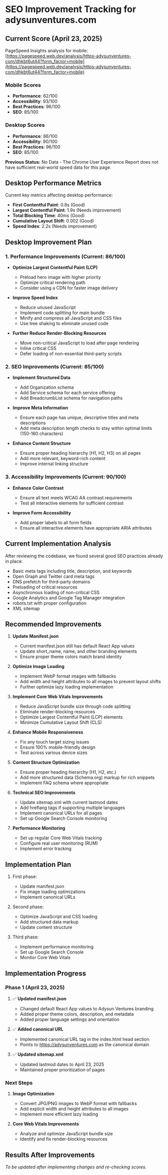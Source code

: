 # SEO Improvement Tracking for adysunventures.com

## Current Score (April 23, 2025)

PageSpeed Insights analysis for mobile: [https://pagespeed.web.dev/analysis/https-adysunventures-com/dhkbt6ut44?form_factor=mobile](https://pagespeed.web.dev/analysis/https-adysunventures-com/dhkbt6ut44?form_factor=mobile)

### Mobile Scores
- **Performance**: 62/100
- **Accessibility**: 93/100
- **Best Practices**: 96/100
- **SEO**: 85/100

### Desktop Scores
- **Performance**: 86/100
- **Accessibility**: 90/100
- **Best Practices**: 96/100
- **SEO**: 85/100

**Previous Status:** No Data - The Chrome User Experience Report does not have sufficient real-world speed data for this page.

## Desktop Performance Metrics

Current key metrics affecting desktop performance:

- **First Contentful Paint**: 0.8s (Good)
- **Largest Contentful Paint**: 1.9s (Needs improvement)
- **Total Blocking Time**: 40ms (Good)
- **Cumulative Layout Shift**: 0.002 (Good)
- **Speed Index**: 2.2s (Needs improvement)

## Desktop Improvement Plan

### 1. Performance Improvements (Current: 86/100)

- **Optimize Largest Contentful Paint (LCP)**
  - Preload hero image with higher priority
  - Optimize critical rendering path
  - Consider using a CDN for faster image delivery

- **Improve Speed Index**
  - Reduce unused JavaScript
  - Implement code splitting for main bundle
  - Minify and compress all JavaScript and CSS files
  - Use tree shaking to eliminate unused code

- **Further Reduce Render-Blocking Resources**
  - Move non-critical JavaScript to load after page rendering
  - Inline critical CSS
  - Defer loading of non-essential third-party scripts

### 2. SEO Improvements (Current: 85/100)

- **Implement Structured Data**
  - Add Organization schema
  - Add Service schema for each service offering
  - Add BreadcrumbList schema for navigation paths

- **Improve Meta Information**
  - Ensure each page has unique, descriptive titles and meta descriptions
  - Add meta description length checks to stay within optimal limits (150-160 characters)

- **Enhance Content Structure**
  - Ensure proper heading hierarchy (H1, H2, H3) on all pages
  - Add more relevant, keyword-rich content
  - Improve internal linking structure

### 3. Accessibility Improvements (Current: 90/100)

- **Enhance Color Contrast**
  - Ensure all text meets WCAG AA contrast requirements
  - Test all interactive elements for sufficient contrast

- **Improve Form Accessibility**
  - Add proper labels to all form fields
  - Ensure all interactive elements have appropriate ARIA attributes

## Current Implementation Analysis

After reviewing the codebase, we found several good SEO practices already in place:

- Basic meta tags including title, description, and keywords
- Open Graph and Twitter card meta tags
- DNS prefetch for third-party domains
- Preloading of critical resources
- Asynchronous loading of non-critical CSS
- Google Analytics and Google Tag Manager integration
- robots.txt with proper configuration
- XML sitemap

## Recommended Improvements

1. **Update Manifest.json**
   - Current manifest.json still has default React App values
   - Update short_name, name, and other branding elements
   - Ensure proper theme colors match brand identity

2. **Optimize Image Loading**
   - Implement WebP format images with fallbacks
   - Add width and height attributes to all images to prevent layout shifts
   - Further optimize lazy loading implementation

3. **Implement Core Web Vitals Improvements**
   - Reduce JavaScript bundle size through code splitting
   - Eliminate render-blocking resources
   - Optimize Largest Contentful Paint (LCP) elements
   - Minimize Cumulative Layout Shift (CLS)

4. **Enhance Mobile Responsiveness**
   - Fix any touch target sizing issues
   - Ensure 100% mobile-friendly design
   - Test across various device sizes

5. **Content Structure Optimization**
   - Ensure proper heading hierarchy (H1, H2, etc.)
   - Add more structured data (Schema.org) markup for rich snippets
   - Implement FAQ schema where appropriate

6. **Technical SEO Improvements**
   - Update sitemap.xml with current lastmod dates
   - Add hreflang tags if supporting multiple languages
   - Implement canonical URLs for all pages
   - Set up Google Search Console monitoring

7. **Performance Monitoring**
   - Set up regular Core Web Vitals tracking
   - Configure real user monitoring (RUM)
   - Implement error tracking

## Implementation Plan

1. First phase:
   - Update manifest.json
   - Fix image loading optimizations
   - Implement canonical URLs

2. Second phase:
   - Optimize JavaScript and CSS loading
   - Add structured data markup
   - Update content structure

3. Third phase:
   - Implement performance monitoring
   - Set up Google Search Console
   - Monitor Core Web Vitals

## Implementation Progress

### Phase 1 (April 23, 2025)

1. ✅ **Updated manifest.json**
   - Changed default React App values to Adysun Ventures branding
   - Added proper theme colors, description, and metadata
   - Added proper language settings and orientation

2. ✅ **Added canonical URL**
   - Implemented canonical URL tag in the index.html head section
   - Points to https://adysunventures.com as the canonical domain

3. ✅ **Updated sitemap.xml**
   - Updated lastmod dates to April 23, 2025
   - Maintained proper prioritization of pages

### Next Steps

1. **Image Optimization**
   - Convert JPG/PNG images to WebP format with fallbacks
   - Add explicit width and height attributes to all images
   - Implement more efficient lazy loading

2. **Core Web Vitals Improvements**
   - Analyze and optimize JavaScript bundle size
   - Identify and fix render-blocking resources

## Results After Improvements

*To be updated after implementing changes and re-checking scores.* 